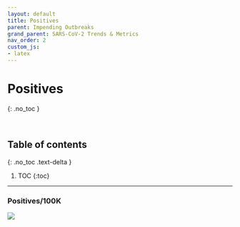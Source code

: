```yaml
---
layout: default
title: Positives
parent: Impending Outbreaks
grand_parent: SARS-CoV-2 Trends & Metrics
nav_order: 2
custom_js:
- latex
---
```


# Positives
{: .no_toc }

<br>

## Table of contents
{: .no_toc .text-delta }

1. TOC
{:toc}

---

### Positives/100K

<div>
  <div class='tableauPlaceholder' id='viz1606350521720' style='position: relative'>
    <noscript><a href='#'>
      <img alt=' ' src='https://public.tableau.com/static/images/Pe/PercentageChangeCumulativeValuesper100KSingleState/percentagesPRD_twb/1_rss.png' style='border: none' /></a>
    </noscript>
    <object class='tableauViz'  style='display:none;'>
      <param name='host_url' value='https://public.tableau.com/' />
      <param name='embed_code_version' value='3' /> <param name='site_root' value='' />
      <param name='name' value='PercentageChangeCumulativeValuesper100KSingleState/percentagesPRD_twb' />
      <param name='tabs' value='no' /><param name='toolbar' value='yes' />
      <param name='static_image' value='https://public.tableau.com/static/images/Pe/PercentageChangeCumulativeValuesper100KSingleState/percentagesPRD_twb/1.png' />
      <param name='animate_transition' value='yes' />
      <param name='display_static_image' value='yes' /><param name='display_spinner' value='yes' />
      <param name='display_overlay' value='yes' /><param name='display_count' value='yes' />
      <param name='language' value='en-GB' /></object></div>
  <script type='text/javascript'>
      var divElement = document.getElementById('viz1606350521720');
      var vizElement = divElement.getElementsByTagName('object')[0];
      vizElement.style.width='500px';vizElement.style.height='1477px';
      var scriptElement = document.createElement('script');
      scriptElement.src = 'https://public.tableau.com/javascripts/api/viz_v1.js';
      vizElement.parentNode.insertBefore(scriptElement, vizElement);
  </script>
</div>
